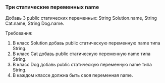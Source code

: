 
### Три статические переменных name

Добавь 3 public статических переменных: String Solution.name, String Cat.name, String Dog.name.


Требования:
1.	В класс Solution добавь public статическую переменную name типа String.
2.	В класс Cat добавь public статическую переменную name типа String.
3.	В класс Dog добавь public статическую переменную name типа String.
4.	В каждом классе должна быть своя переменная name.


